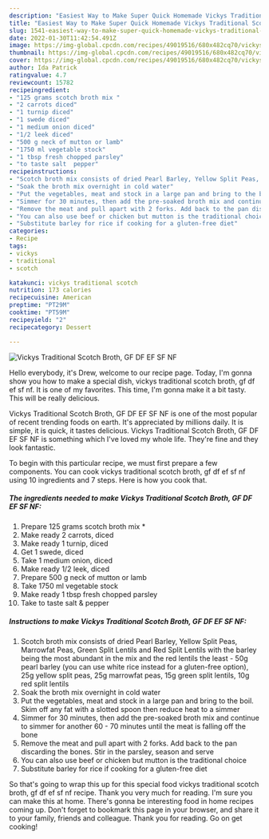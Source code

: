 ```yaml
---
description: "Easiest Way to Make Super Quick Homemade Vickys Traditional Scotch Broth, GF DF EF SF NF"
title: "Easiest Way to Make Super Quick Homemade Vickys Traditional Scotch Broth, GF DF EF SF NF"
slug: 1541-easiest-way-to-make-super-quick-homemade-vickys-traditional-scotch-broth-gf-df-ef-sf-nf
date: 2022-01-30T11:42:54.491Z
image: https://img-global.cpcdn.com/recipes/49019516/680x482cq70/vickys-traditional-scotch-broth-gf-df-ef-sf-nf-recipe-main-photo.jpg
thumbnail: https://img-global.cpcdn.com/recipes/49019516/680x482cq70/vickys-traditional-scotch-broth-gf-df-ef-sf-nf-recipe-main-photo.jpg
cover: https://img-global.cpcdn.com/recipes/49019516/680x482cq70/vickys-traditional-scotch-broth-gf-df-ef-sf-nf-recipe-main-photo.jpg
author: Ida Patrick
ratingvalue: 4.7
reviewcount: 15782
recipeingredient:
- "125 grams scotch broth mix "
- "2 carrots diced"
- "1 turnip diced"
- "1 swede diced"
- "1 medium onion diced"
- "1/2 leek diced"
- "500 g neck of mutton or lamb"
- "1750 ml vegetable stock"
- "1 tbsp fresh chopped parsley"
- "to taste salt  pepper"
recipeinstructions:
- "Scotch broth mix consists of dried Pearl Barley, Yellow Split Peas, Marrowfat Peas, Green Split Lentils and Red Split Lentils with the barley being the most abundant in the mix and the red lentils the least - 50g pearl barley (you can use white rice instead for a gluten-free option), 25g yellow split peas, 25g marrowfat peas, 15g green split lentils, 10g red split lentils"
- "Soak the broth mix overnight in cold water"
- "Put the vegetables, meat and stock in a large pan and bring to the boil. Skim off any fat with a slotted spoon then reduce heat to a simmer"
- "Simmer for 30 minutes, then add the pre-soaked broth mix and continue to simmer for another 60 - 70 minutes until the meat is falling off the bone"
- "Remove the meat and pull apart with 2 forks. Add back to the pan discarding the bones. Stir in the parsley, season and serve"
- "You can also use beef or chicken but mutton is the traditional choice"
- "Substitute barley for rice if cooking for a gluten-free diet"
categories:
- Recipe
tags:
- vickys
- traditional
- scotch

katakunci: vickys traditional scotch 
nutrition: 173 calories
recipecuisine: American
preptime: "PT29M"
cooktime: "PT59M"
recipeyield: "2"
recipecategory: Dessert

---
```



![Vickys Traditional Scotch Broth, GF DF EF SF NF](https://img-global.cpcdn.com/recipes/49019516/680x482cq70/vickys-traditional-scotch-broth-gf-df-ef-sf-nf-recipe-main-photo.jpg)

Hello everybody, it's Drew, welcome to our recipe page. Today, I'm gonna show you how to make a special dish, vickys traditional scotch broth, gf df ef sf nf. It is one of my favorites. This time, I'm gonna make it a bit tasty. This will be really delicious.



Vickys Traditional Scotch Broth, GF DF EF SF NF is one of the most popular of recent trending foods on earth. It's appreciated by millions daily. It is simple, it is quick, it tastes delicious. Vickys Traditional Scotch Broth, GF DF EF SF NF is something which I've loved my whole life. They're fine and they look fantastic.


To begin with this particular recipe, we must first prepare a few components. You can cook vickys traditional scotch broth, gf df ef sf nf using 10 ingredients and 7 steps. Here is how you cook that.

<!--inarticleads1-->

##### The ingredients needed to make Vickys Traditional Scotch Broth, GF DF EF SF NF:

1. Prepare 125 grams scotch broth mix *
1. Make ready 2 carrots, diced
1. Make ready 1 turnip, diced
1. Get 1 swede, diced
1. Take 1 medium onion, diced
1. Make ready 1/2 leek, diced
1. Prepare 500 g neck of mutton or lamb
1. Take 1750 ml vegetable stock
1. Make ready 1 tbsp fresh chopped parsley
1. Take to taste salt &amp; pepper




<!--inarticleads2-->

##### Instructions to make Vickys Traditional Scotch Broth, GF DF EF SF NF:

1. Scotch broth mix consists of dried Pearl Barley, Yellow Split Peas, Marrowfat Peas, Green Split Lentils and Red Split Lentils with the barley being the most abundant in the mix and the red lentils the least - 50g pearl barley (you can use white rice instead for a gluten-free option), 25g yellow split peas, 25g marrowfat peas, 15g green split lentils, 10g red split lentils
1. Soak the broth mix overnight in cold water
1. Put the vegetables, meat and stock in a large pan and bring to the boil. Skim off any fat with a slotted spoon then reduce heat to a simmer
1. Simmer for 30 minutes, then add the pre-soaked broth mix and continue to simmer for another 60 - 70 minutes until the meat is falling off the bone
1. Remove the meat and pull apart with 2 forks. Add back to the pan discarding the bones. Stir in the parsley, season and serve
1. You can also use beef or chicken but mutton is the traditional choice
1. Substitute barley for rice if cooking for a gluten-free diet




So that's going to wrap this up for this special food vickys traditional scotch broth, gf df ef sf nf recipe. Thank you very much for reading. I'm sure you can make this at home. There's gonna be interesting food in home recipes coming up. Don't forget to bookmark this page in your browser, and share it to your family, friends and colleague. Thank you for reading. Go on get cooking!
